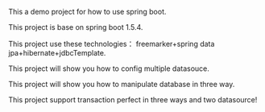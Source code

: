 This a demo project for how to use spring boot.

This project is base on spring boot 1.5.4.

This project use these technologies： freemarker+spring data jpa+hibernate+jdbcTemplate.

This project will show you how to config multiple datasouce.

This project will show you how to manipulate database in three way.

This project support transaction perfect in three ways and two datasource!
